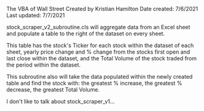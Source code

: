 The VBA of Wall Street
Created by Kristian Hamilton
Date created: 7/6/2021
Last updated: 7/7/2021

stock_scraper_v2_subroutine.cls will aggregate data from an Excel sheet and populate a table to the right of the dataset on every sheet.

This table has the stock's Ticker for each stock within the dataset of each sheet, 
yearly price change and % change from the stocks first open and last close within the dataset,
and the Total Volume of the stock traded from the period within the dataset.

This subroutine also will take the data populated within the newly created table and find the stock with:
the greatest % increase,
the greatest % decrease,
the greatest Total Volume.

I don't like to talk about stock_scraper_v1...